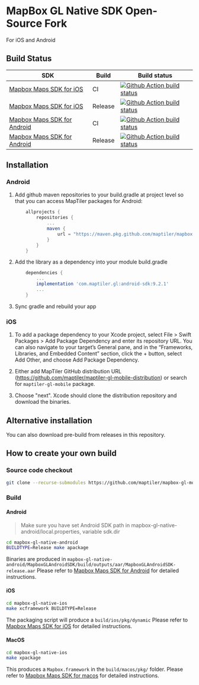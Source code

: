 # MapBox GL Native SDK Open-Source Fork

For iOS and Android 

## Build Status

| SDK                                                           | Build   | Build status                                                                                                                                                                                  |
|---------------------------------------------------------------|---------|-----------------------------------------------------------------------------------------------------------------------------------------------------------------------------------------------|
| [Mapbox Maps SDK for iOS](mapbox-gl-native-ios/platform/ios/) | CI      | [![Github Action build status](https://github.com/maptiler/maptiler-gl-mobile/workflows/ios-ci/badge.svg)](https://github.com/maptiler/maptiler-gl-mobile/workflows/ios-ci)                   |
| [Mapbox Maps SDK for iOS](mapbox-gl-native-ios/platform/ios/) | Release | [![Github Action build status](https://github.com/maptiler/maptiler-gl-mobile/workflows/ios-release/badge.svg)](https://github.com/maptiler/maptiler-gl-mobile/workflows/ios-release)         |
| [Mapbox Maps SDK for Android](mapbox-gl-native-android/)      | CI      | [![Github Action build status](https://github.com/maptiler/maptiler-gl-mobile/workflows/android-ci/badge.svg)](https://github.com/maptiler/maptiler-gl-mobile/workflows/android-ci)           |
| [Mapbox Maps SDK for Android](mapbox-gl-native-iandroid/)     | Release | [![Github Action build status](https://github.com/maptiler/maptiler-gl-mobile/workflows/android-release/badge.svg)](https://github.com/maptiler/maptiler-gl-mobile/workflows/android-release) |

## Installation

### Android

1. Add github maven repositories to your build.gradle at project level so that you can access MapTiler packages for Android:

    ```gradle
        allprojects {
            repositories {
                ...
                maven {
                    url = "https://maven.pkg.github.com/maptiler/mapbox-gl-mobile"
                }
            }
        }
    ```

2. Add the library as a dependency into your module build.gradle

    ```gradle
        dependencies {
            ...
            implementation 'com.maptiler.gl:android-sdk:9.2.1'
            ...
        }
    ```

3. Sync gradle and rebuild your app

### iOS

1. To add a package dependency to your Xcode project, select File > Swift Packages > Add Package Dependency and enter its repository URL. You can also navigate to your target’s General pane, and in the “Frameworks, Libraries, and Embedded Content” section, click the + button, select Add Other, and choose Add Package Dependency.

2. Either add MapTiler GitHub distribution URL (https://github.com/maptiler/maptiler-gl-mobile-distribution) or search for `maptiler-gl-mobile` package.

3. Choose "next". Xcode should clone the distribution repository and download the binaries.

## Alternative installation

You can also download pre-build from releases in this repository.

## How to create your own build

### Source code checkout

```bash
git clone --recurse-submodules https://github.com/maptiler/mapbox-gl-mobile.git
```

### Build

#### Android

> Make sure you have set Android SDK path in mapbox-gl-native-android/local.properties, variable sdk.dir

```bash
cd mapbox-gl-native-android
BUILDTYPE=Release make apackage
```

Binaries are produced in `mapbox-gl-native-android/MapboxGLAndroidSDK/build/outputs/aar/MapboxGLAndroidSDK-release.aar`
Please refer to [Mapbox Maps SDK for Android](mapbox-gl-native-android/) for detailed instructions.

#### iOS

```bash
cd mapbox-gl-native-ios
make xcframework BUILDTYPE=Release
```

The packaging script will produce a `build/ios/pkg/dynamic`
Please refer to [Mapbox Maps SDK for iOS](mapbox-gl-native-ios/platform/ios/) for detailed instructions.


#### MacOS

```bash
cd mapbox-gl-native-ios
make xpackage
```

This produces a `Mapbox.framework` in the `build/macos/pkg/` folder.
Please refer to [Mapbox Maps SDK for macos](mapbox-gl-native-ios/platform/macos/) for detailed instructions.
